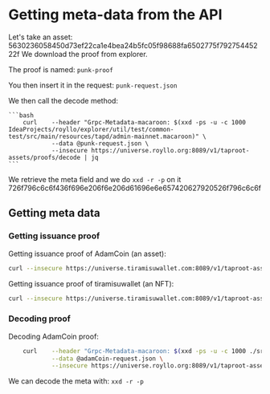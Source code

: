 # Getting meta-data from the API

Let's take an asset: 5630236058450d73ef22ca1e4bea24b5fc05f98688fa6502775f79275445222f
We download the proof from explorer.

The proof is named: `punk-proof`

You then insert it in the request: `punk-request.json`

We then call the decode method:

    ```bash
        curl    --header "Grpc-Metadata-macaroon: $(xxd -ps -u -c 1000 IdeaProjects/royllo/explorer/util/test/common-test/src/main/resources/tapd/admin-mainnet.macaroon)" \
                --data @punk-request.json \
                --insecure https://universe.royllo.org:8089/v1/taproot-assets/proofs/decode | jq 
    ```

We retrieve the meta field and we do `xxd -r -p` on it
726f796c6c6f436f696e206f6e206d61696e6e657420627920526f796c6c6f

## Getting meta data

### Getting issuance proof

Getting issuance proof of AdamCoin (an asset):

```bash
curl --insecure https://universe.tiramisuwallet.com:8089/v1/taproot-assets/universe/leaves/asset-id/3b7693c532a59186a56c25b39328bb1801b052ca960a7effd25724f3074eeda9?proof_type=PROOF_TYPE_ISSUANCE | jq .leaves[0].issuance_proof  | tr -d '"'
```

Getting issuance proof of tiramisuwallet (an NFT):

```bash
curl --insecure https://universe.tiramisuwallet.com:8089/v1/taproot-assets/universe/leaves/asset-id/74b0bcd927fd5a8b296c5e859293639578c459611419988e5a2cab4fff18f7d3?proof_type=PROOF_TYPE_ISSUANCE | jq .leaves[0].issuance_proof  | tr -d '"'
```

### Decoding proof

Decoding AdamCoin proof:

```bash
    curl    --header "Grpc-Metadata-macaroon: $(xxd -ps -u -c 1000 ./src/main/resources/tapd/admin-mainnet.macaroon)" \
            --data @adamCoin-request.json \
            --insecure https://universe.royllo.org:8089/v1/taproot-assets/proofs/decode
```

We can decode the meta with: `xxd -r -p`